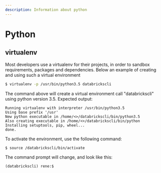 ```yaml
---
description: Information about python
---
```


# Python

## virtualenv

Most developers use a virtualenv for their projects, in order to sandbox requirements, packages and dependencies. Below an example of creating and using such a virtual environment

```bash
$ virtualenv -p /usr/bin/python3.5 databrickscli
```

The command above will create a virtual environment call "databrickscli" using python version 3.5. Expected output:

```
Running virtualenv with interpreter /usr/bin/python3.5
Using base prefix '/usr'
New python executable in /home/<>/databrickscli/bin/python3.5
Also creating executable in /home/<>/databrickscli/bin/python
Installing setuptools, pip, wheel...
done.
```

To activate the environment, use the following command:

```
$ source /databrickscli/bin/activate
```

The command prompt will change, and look like this:

```
(databrickscli) rene:$ 
```

